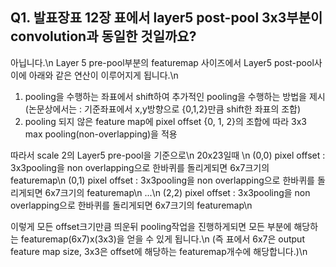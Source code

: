## Q1. 발표장표 12장 표에서 layer5 post-pool 3x3부분이 convolution과 동일한 것일까요?
  아닙니다.\n
  Layer 5 pre-pool부분의 featuremap 사이즈에서 Layer5 post-pool사이에 아래와 같은 연산이 이루어지게 됩니다.\n
  
  1. pooling을 수행하는 좌표에서 shift하여 추가적인 pooling을 수행하는 방법을 제시 (논문상에서는 : 기준좌표에서 x,y방향으로 {0,1,2}만큼 shift한 좌표의 조합)
  2. pooling 되지 않은 feature map에 pixel offset {0, 1, 2}의 조합에 따라 3x3 max pooling(non-overlapping)을 적용

따라서 scale 2의 Layer5 pre-pool을 기준으로\n
20x23일때 \n
(0,0) pixel offset : 3x3pooling을 non overlapping으로 한바퀴를 돌리게되면 6x7크기의 featuremap\n
          (0,1) pixel offset : 3x3pooling을 non overlapping으로 한바퀴를 돌리게되면 6x7크기의 featuremap\n
          ...\n
          (2,2) pixel offset : 3x3pooling을 non overlapping으로 한바퀴를 돌리게되면 6x7크기의 featuremap\n
          
이렇게 모든 offset크기만큼 띄운뒤 pooling작업을 진행하게되면 모든 부분에 해당하는 featuremap(6x7)x(3x3)을 얻을 수 있게 됩니다.\n
(즉 표에서 6x7은 output feature map size, 3x3은 offset에 해당하는 featuremap개수에 해당합니다.)\n
